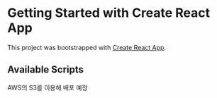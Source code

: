 # Getting Started with Create React App

This project was bootstrapped with [Create React App](https://github.com/facebook/create-react-app).

## Available Scripts

AWS의 S3를 이용해 배포 예정
